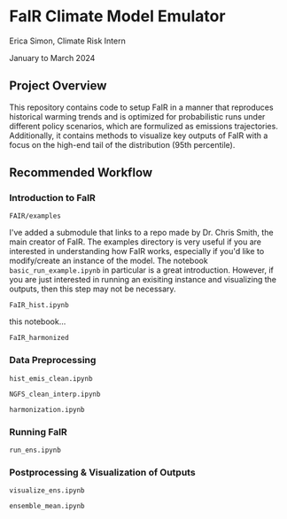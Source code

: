 # FaIR Climate Model Emulator
Erica Simon, Climate Risk Intern

January to March 2024

## Project Overview
This repository contains code to setup FaIR in a manner that reproduces historical warming trends and is optimized for probabilistic runs under different policy scenarios, which are formulized as emissions trajectories. Additionally, it contains methods to visualize key outputs of FaIR with a focus on the high-end tail of the distribution (95th percentile).

## Recommended Workflow

### Introduction to FaIR

`FAIR/examples`

I've added a submodule that links to a repo made by Dr. Chris Smith, the main creator of FaIR. The examples directory is very useful if you are interested in understanding how FaIR works, especially if you'd like to modify/create an instance of the model. The notebook `basic_run_example.ipynb` in particular is a great introduction. However, if you are just interested in running an exisiting instance and visualizing the outputs, then this step may not be necessary.

`FaIR_hist.ipynb` 

this notebook...

`FaIR_harmonized`


### Data Preprocessing

`hist_emis_clean.ipynb`

`NGFS_clean_interp.ipynb`

`harmonization.ipynb`

### Running FaIR


`run_ens.ipynb`



### Postprocessing & Visualization of Outputs

`visualize_ens.ipynb`

`ensemble_mean.ipynb`
